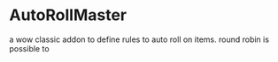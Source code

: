 # AutoRollMaster
a wow classic addon to define rules to auto roll on items. round robin is possible to
